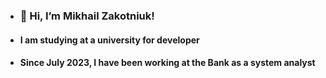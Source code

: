 
- ### 👋 Hi, I’m Mikhail Zakotniuk!
- #### I am studying at a university for developer
- #### Since July 2023, I have been working at the Bank as a system analyst


<!---
zakotniuk/zakotniuk is a ✨ special ✨ repository because its `README.md` (this file) appears on your GitHub profile.
You can click the Preview link to take a look at your changes.
--->

